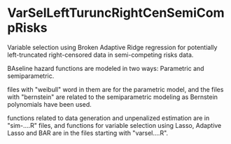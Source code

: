 # VarSelLeftTuruncRightCenSemiCompRisks
Variable selection using Broken Adaptive Ridge regression for potentially left-truncated right-censored data in semi-competing risks data. 

BAseline hazard functions are modeled in two ways: 
Parametric and semiparametric. 

files with "weibull" word in them are for the parametric model, and the files with "bernstein" are related to the semiparametric modeling as Bernstein polynomials have been used. 

functions related to data generation and unpenalized estimation are in "sim-....R" files, and functions for variable selection using Lasso, Adaptive Lasso and BAR are in the files starting with "varsel....R". 

